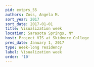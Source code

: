 ```yaml
---
pid: extprs_55
authors: Zoss, Angela M.
sort_year: 2017
sort_date: 2017-01-01
title: Visualization week
location: Sarasota Springs, NY
host: Project VIS at Skidmore College
pres_date: January 1, 2017
type: Week-long residency
label: Visualization week
order: '10'
---
```

